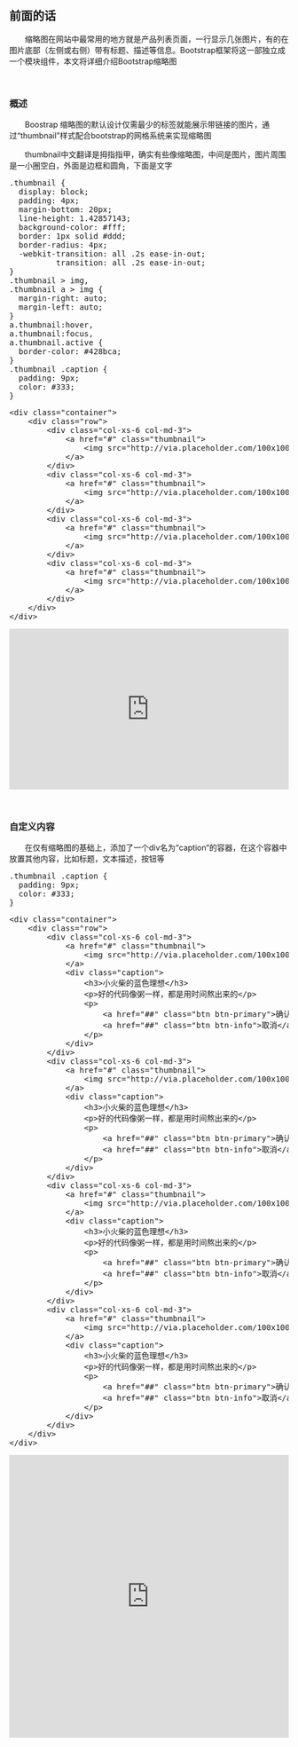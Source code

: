 ## 前面的话

　　缩略图在网站中最常用的地方就是产品列表页面，一行显示几张图片，有的在图片底部（左侧或右侧）带有标题、描述等信息。Bootstrap框架将这一部独立成一个模块组件，本文将详细介绍Bootstrap缩略图

&nbsp;

### 概述

　　Boostrap 缩略图的默认设计仅需最少的标签就能展示带链接的图片，通过&ldquo;thumbnail&rdquo;样式配合bootstrap的网格系统来实现缩略图

　　thumbnail中文翻译是拇指指甲，确实有些像缩略图，中间是图片，图片周围是一小圈空白，外面是边框和圆角，下面是文字

<div class="cnblogs_code">
<pre>.thumbnail {
  display: block;
  padding: 4px;
  margin-bottom: 20px;
  line-height: 1.42857143;
  background-color: #fff;
  border: 1px solid #ddd;
  border-radius: 4px;
  -webkit-transition: all .2s ease-in-out;
          transition: all .2s ease-in-out;
}
.thumbnail &gt; img,
.thumbnail a &gt; img {
  margin-right: auto;
  margin-left: auto;
}
a.thumbnail:hover,
a.thumbnail:focus,
a.thumbnail.active {
  border-color: #428bca;
}
.thumbnail .caption {
  padding: 9px;
  color: #333;
}</pre>
</div>
<div class="cnblogs_code">
<pre>&lt;div class="container"&gt;
    &lt;div class="row"&gt;
        &lt;div class="col-xs-6 col-md-3"&gt;
            &lt;a href="#" class="thumbnail"&gt;
                &lt;img src="http://via.placeholder.com/100x100"" alt="#"&gt;
            &lt;/a&gt;
        &lt;/div&gt;
        &lt;div class="col-xs-6 col-md-3"&gt;
            &lt;a href="#" class="thumbnail"&gt;
                &lt;img src="http://via.placeholder.com/100x100"" alt="#"&gt;
            &lt;/a&gt;
        &lt;/div&gt;
        &lt;div class="col-xs-6 col-md-3"&gt;
            &lt;a href="#" class="thumbnail"&gt;
                &lt;img src="http://via.placeholder.com/100x100"" alt="#"&gt;
            &lt;/a&gt;
        &lt;/div&gt;
        &lt;div class="col-xs-6 col-md-3"&gt;
            &lt;a href="#" class="thumbnail"&gt;
                &lt;img src="http://via.placeholder.com/100x100"" alt="#"&gt;
            &lt;/a&gt;
        &lt;/div&gt;
    &lt;/div&gt;
&lt;/div&gt;</pre>
</div>

<iframe style="width: 100%; height: 290px;" src="https://demo.xiaohuochai.site/bootstrap/thumb/t1.html" frameborder="0" width="320" height="240"></iframe>

&nbsp;

### 自定义内容

　　在仅有缩略图的基础上，添加了一个div名为&ldquo;caption&ldquo;的容器，在这个容器中放置其他内容，比如标题，文本描述，按钮等

<div class="cnblogs_code">
<pre>.thumbnail .caption {
  padding: 9px;
  color: #333;
}</pre>
</div>
<div class="cnblogs_code">
<pre>&lt;div class="container"&gt;
    &lt;div class="row"&gt;
        &lt;div class="col-xs-6 col-md-3"&gt;
            &lt;a href="#" class="thumbnail"&gt;
                &lt;img src="http://via.placeholder.com/100x100"" alt="#"&gt;
            &lt;/a&gt;
            &lt;div class="caption"&gt;
                &lt;h3&gt;小火柴的蓝色理想&lt;/h3&gt;
                &lt;p&gt;好的代码像粥一样，都是用时间熬出来的&lt;/p&gt;
                &lt;p&gt;
                    &lt;a href="##" class="btn btn-primary"&gt;确认&lt;/a&gt;
                    &lt;a href="##" class="btn btn-info"&gt;取消&lt;/a&gt;
                &lt;/p&gt;
            &lt;/div&gt; 
        &lt;/div&gt;
        &lt;div class="col-xs-6 col-md-3"&gt;
            &lt;a href="#" class="thumbnail"&gt;
                &lt;img src="http://via.placeholder.com/100x100"" alt="#"&gt;
            &lt;/a&gt;
            &lt;div class="caption"&gt;
                &lt;h3&gt;小火柴的蓝色理想&lt;/h3&gt;
                &lt;p&gt;好的代码像粥一样，都是用时间熬出来的&lt;/p&gt;
                &lt;p&gt;
                    &lt;a href="##" class="btn btn-primary"&gt;确认&lt;/a&gt;
                    &lt;a href="##" class="btn btn-info"&gt;取消&lt;/a&gt;
                &lt;/p&gt;
            &lt;/div&gt; 
        &lt;/div&gt;
        &lt;div class="col-xs-6 col-md-3"&gt;
            &lt;a href="#" class="thumbnail"&gt;
                &lt;img src="http://via.placeholder.com/100x100"" alt="#"&gt;
            &lt;/a&gt;
            &lt;div class="caption"&gt;
                &lt;h3&gt;小火柴的蓝色理想&lt;/h3&gt;
                &lt;p&gt;好的代码像粥一样，都是用时间熬出来的&lt;/p&gt;
                &lt;p&gt;
                    &lt;a href="##" class="btn btn-primary"&gt;确认&lt;/a&gt;
                    &lt;a href="##" class="btn btn-info"&gt;取消&lt;/a&gt;
                &lt;/p&gt;
            &lt;/div&gt; 
        &lt;/div&gt;
        &lt;div class="col-xs-6 col-md-3"&gt;
            &lt;a href="#" class="thumbnail"&gt;
                &lt;img src="http://via.placeholder.com/100x100"" alt="#"&gt;
            &lt;/a&gt;
            &lt;div class="caption"&gt;
                &lt;h3&gt;小火柴的蓝色理想&lt;/h3&gt;
                &lt;p&gt;好的代码像粥一样，都是用时间熬出来的&lt;/p&gt;
                &lt;p&gt;
                    &lt;a href="##" class="btn btn-primary"&gt;确认&lt;/a&gt;
                    &lt;a href="##" class="btn btn-info"&gt;取消&lt;/a&gt;
                &lt;/p&gt;
            &lt;/div&gt; 
        &lt;/div&gt;                
    &lt;/div&gt;
&lt;/div&gt;</pre>
</div>

<iframe style="width: 100%; height: 510px;" src="https://demo.xiaohuochai.site/bootstrap/thumb/t2.html" frameborder="0" width="320" height="240"></iframe>

